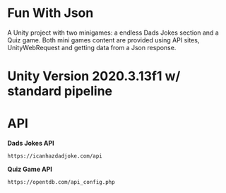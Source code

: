 # Fun With Json
A Unity project with two minigames: a endless Dads Jokes section and a Quiz game. 
Both mini games content are provided using API sites, UnityWebRequest and getting data from a Json response.

# Unity Version 2020.3.13f1 w/ standard pipeline

# API
**Dads Jokes API**
```
https://icanhazdadjoke.com/api
```
**Quiz Game API**
```
https://opentdb.com/api_config.php
```

